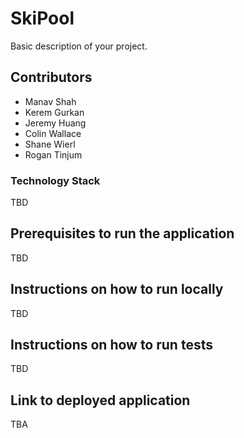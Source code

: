 # SkiPool

Basic description of your project.

## Contributors
* Manav Shah
* Kerem Gurkan
* Jeremy Huang
* Colin Wallace
* Shane Wierl
* Rogan Tinjum

### Technology Stack

TBD

## Prerequisites to run the application

TBD

## Instructions on how to run locally

TBD

## Instructions on how to run tests

TBD

## Link to deployed application

TBA